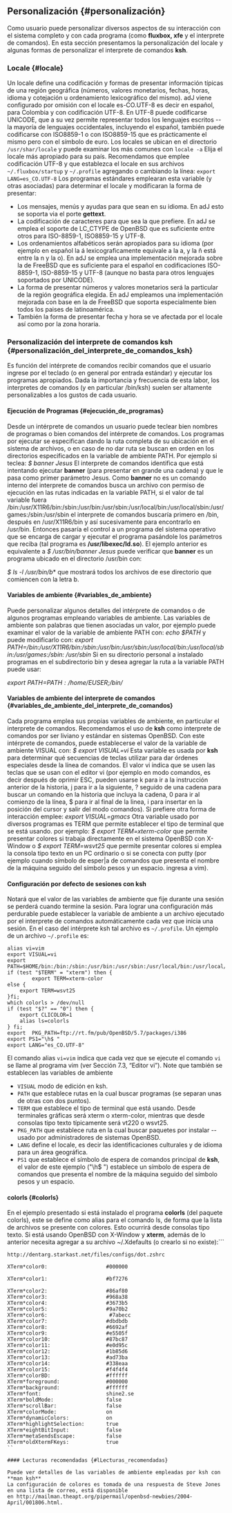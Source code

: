 ## Personalización {#personalización}

Como usuario puede personalizar diversos aspectos de su interacción con el sistema completo y con cada programa 
(como **fluxbox, xfe** y el interprete de comandos). En esta sección presentamos la personalización del locale y 
algunas formas de personalizar el interprete de comandos **ksh**.

### Locale {#locale}

Un locale define una codificación y formas de presentar información típicas de una región geográfica 
(números, valores monetarios, fechas, horas, idioma y cotejación u ordenamiento lexicográfico del mismo). adJ 
viene configurado por omisión con el locale es-CO.UTF-8 es decir en español, para Colombia y con codificación UTF-8. 
En UTF-8 puede codificarse UNICODE, que a su vez permite representar todos los lenguajes escritos --la mayoría de 
lenguajes occidentales, incluyendo el español, también puede codificarse con ISO8859-1 o con ISO8859-15 que es 
prácticamente el mismo pero con el símbolo de euro.
Los locales se ubican en el directorio ```/usr/shar/locale``` y puede examinar los más comunes con
```locale -a```
Elija el locale más apropiado para su país. Recomendamos que emplee codificación UTF-8 y que establezca el locale 
en sus archivos ```~/.fluxbox/startup``` y ```~/.profile``` agregando o cambiando la línea:
```export LANG=es_CO.UTF-8```
Los programas estándares emplearan esta variable (y otras asociadas) para determinar el locale y modificaran 
la forma de presentar:
  - Los mensajes, menús y ayudas para que sean en su idioma. En adJ esto se soporta via el porte **gettext**.
  - La codificación de caracteres para que sea la que prefiere. En adJ se emplea el soporte de LC_CTYPE de OpenBSD 
  que es suficiente entre otros para ISO-8859-1, ISO8859-15 y UTF-8.
  - Los ordenamientos alfabéticos serán apropiados para su idioma (por ejemplo en español la á lexicograficamente 
  equivale a la a, y la ñ está entre la n y la o). En adJ se emplea una implementación mejorada sobre la de FreeBSD 
  que es suficiente para el español en codificaciones ISO-8859-1, ISO-8859-15 y UTF-8 (aunque no basta para otros 
  lenguajes soportados por UNICODE).
  - La forma de presentar números y valores monetarios será la particular de la región geográfica elegida. En adJ empleamos una implementación mejorada con base en la de FreeBSD que soporta especialmente bien todos los paises de latinoamérica.
  - También la forma de presentar fecha y hora se ve afectada por el locale así como por la zona horaria.

### Personalización del interprete de comandos ksh {#personalización_del_interprete_de_comandos_ksh}

Es función del intérprete de comandos recibir comandos que el usuario ingrese por el teclado (o en general por 
entrada estándar) y ejecutar los programas apropiados. Dada la importancia y frecuencia de esta labor, los 
interpretes de comandos (y en particular /bin/ksh) 
suelen ser altamente personalizables a los gustos de cada usuario.

#### Ejecución de Programas {#ejecución_de_programas}

Desde un intérprete de comandos un usuario puede teclear bien nombres de programas o bien comandos del intérprete de comandos. Los programas por ejecutar se especifican dando la ruta completa de su ubicación en el sistema de archivos, o en caso de no dar ruta se buscan en orden en los directorios especificados en la variable de ambiente PATH. Por ejemplo si teclea:
*$ banner Jesus*
El interprete de comandos identifica que está intentando ejecutar **banner** (para presentar en grande una cadena) y que le pasa como primer parámetro Jesus. Como **banner** no es un comando interno del interprete de comandos busca un archivo con permiso de ejecución en las rutas indicadas en la variable PATH, si el valor de tal variable fuera /bin:/usr/X11R6/bin:/sbin:/usr/bin:/usr/sbin:/usr/local/bin:/usr/local/sbin:/usr/games:/sbin:/usr/sbin el interprete de comandos buscaría primero en /bin, después en /usr/X11R6/bin y así sucesivamente para encontrarlo en /usr/bin. Entonces pasaría el control a un programa del sistema operativo que se encarga de cargar y ejecutar el programa pasándole los parámetros que reciba (tal programa es **/usr/libexec/ld.so**). El ejemplo anterior es equivalente a
*$ /usr/bin/banner Jesus*
puede verificar que **banner** es un programa ubicado en el directorio /usr/bin con:

*$ ls -l /usr/bin/b**
que mostrará todos los archivos de ese directorio que comiencen con la letra b.

#### Variables de ambiente {#variables_de_ambiente}

Puede personalizar algunos detalles del intérprete de comandos o de algunos programas empleando variables de 
ambiente. Las variables de ambiente son palabras que tienen asociadas un valor, por ejemplo puede examinar el 
valor de la variable de ambiente PATH con:
*echo $PATH*
y puede modificarlo con:
*export PATH=/bin:/usr/X11R6/bin:/sbin:/usr/bin:/usr/sbin:/usr/local/bin:/usr/local/sbin:/usr/games:/sbin:
/usr/sbin*
Si en su directorio personal a instalado programas en el subdirectorio bin y desea agregar la ruta a la variable 
PATH puede usar:

*export PATH=$PATH:/home/$EUSER;/bin/*
	    
#### Variables de ambiente del interprete de comandos {#variables_de_ambiente_del_interprete_de_comandos}

Cada programa emplea sus propias variables de ambiente, en particular el interprete de comandos. Recomendamos el 
uso de **ksh** como interprete de comandos por ser liviano y estándar en sistemas OpenBSD. Con este intérprete de 
comandos, puede establecerse el valor de la variable de ambiente VISUAL con:
*$ export VISUAL=vi*
Esta variable es usada por **ksh** para determinar qué secuencias de teclas utilizar para dar órdenes especiales 
desde la línea de comandos. El valor vi indica que se usen las teclas que se usan con el editor vi (por ejemplo en 
modo comandos, es decir después de oprimir ESC, pueden usarse k para ir a la instrucción anterior de la historia, j 
para ir a la siguiente, ? seguido de una cadena para buscar un comando en la historia que incluya la cadena, 0 para 
ir al comienzo de la línea, $ para ir al final de la linea, i para insertar en la posición del cursor y salir del 
modo comandos). Si prefiere otra forma de interacción emplee:
*export VISUAL=gmacs*
Otra variable usado por diversos programas es TERM que permite establecer el tipo de terminal que se está usando. 
por ejemplo:
*$ export TERM=xterm-color*
que permite presentar colores si trabaja directamente en el sistema OpenBSD con X-Window o
*$ export TERM=wsvt25*
que permite presentar colores si emplea la consola tipo texto en un PC ordinario o si se conecta con putty 
(por ejemplo cuando símbolo de esper|a de comandos que presenta el nombre de la máquina seguido del símbolo pesos 
y un espacio.
ingresa a vim).

#### Configuración por defecto de sesiones con ksh

Notará que el valor de las variables de ambiente que fije durante una sesión 
se perderá cuando termine la sesión. Para lograr una configuración más 
perdurable puede establecer la variable de ambiente a un archivo ejecutado 
por el interprete de comandos automáticamente cada vez que inicia una sesión. 
En el caso del intérprete ksh tal archivo es ```~/.profile```. 
Un ejemplo de un archivo ```~/.profile``` es:

```
alias vi=vim
export VISUAL=vi
export PATH=$HOME/bin:/bin:/sbin:/usr/bin:/usr/sbin:/usr/local/bin:/usr/local/sbin:/usr/games:/sbin:/usr/sbin:/usr/local/sbin:.
if (test "$TERM" = "xterm") then {
        export TERM=xterm-color
else {
	export TERM=wsvt25
}fi;
which colorls > /dev/null
if (test "$?" == "0") then {
	export CLICOLOR=1
	alias ls=colorls
} fi;
export  PKG_PATH=ftp://rt.fm/pub/OpenBSD/5.7/packages/i386
export PS1="\h$ "
export LANG="es_CO.UTF-8"
```

El comando alias ```vi=vim``` indica que cada vez que se ejecute el comando 
```vi``` se llame al programa vim (ver Sección 7.3, “Editor vi”). Note que 
también se establecen las variables de ambiente

  - ```VISUAL``` modo de edición en ksh.
  - ```PATH``` que establece rutas en la cual buscar programas (se separan 
	unas de otras con dos puntos).
  - ```TERM``` que establece el tipo de terminal que está usando. Desde 
	terminales gráficas será xterm o xterm-color, mientras que desde 
	consolas tipo texto típicamente será vt220 o wsvt25.
  - ```PKG_PATH``` que establece ruta en la cual buscar paquetes por instalar 
	--usado por administradores de sistemas OpenBSD.
  - ```LANG``` define el locale, es decir las identificaciones culturales y de 
	idioma para un área geográfica.
  - ```PS1``` que establece el símbolo de espera de comandos principal de 
	**ksh**, el valor de este ejemplo ("\h$ ") establece un símbolo de 
	espera de comandos que presenta el nombre de la máquina seguido del 
	símbolo pesos y un espacio.
  
#### colorls {#colorls}

En el ejemplo presentado si está instalado el programa **colorls** (del paquete colorls), este se define como 
alias para el comando ls, de forma que la lista de archivos se presente con colores. Esto ocurrirá desde consolas 
tipo texto. Si está usando OpenBSD con X-Window y **xterm**, además de lo anterior necesita agregar a su 
archivo ~/.Xdefaults (o crearlo si no existe):```
```// Con base en
http://dentarg.starkast.net/files/configs/dot.zshrc

XTerm*color0:                   #000000

XTerm*color1:                   #bf7276

XTerm*color2:                   #86af80
XTerm*color3:                   #968a38
XTerm*color4:                   #3673b5
XTerm*color5:                   #9a70b2
XTerm*color6:                    #7abecc
XTerm*color7:                   #dbdbdb
XTerm*color8:                   #6692af
XTerm*color9:                   #e5505f
XTerm*color10:                  #87bc87
XTerm*color11:                  #e0d95c
XTerm*color12:                  #1b85d6
XTerm*color13:                  #ad73ba
XTerm*color14:                  #338eaa
XTerm*color15:                  #f4f4f4
XTerm*colorBD:                  #ffffff
XTerm*foreground:               #000000
XTerm*background:               #ffffff
XTerm*font:                     shine2.se
XTerm*boldMode:                 false
XTerm*scrollBar:                false
XTerm*colorMode:                on
XTerm*dynamicColors:            on
XTerm*highlightSelection:       true
XTerm*eightBitInput:            false
XTerm*metaSendsEscape:          false
XTerm*oldXtermFKeys:            true
``

#### Lecturas recomendadas {#lLecturas_recomendadas}

Puede ver detalles de las variables de ambiente empleadas por ksh con **man ksh**
La configuración de colores es tomada de una respuesta de Steve Jones en una lista de correo, está disponible 
en http://mailman.theapt.org/pipermail/openbsd-newbies/2004-April/001806.html.


